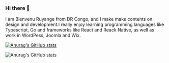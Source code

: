 ### Hi there 👋
I am Bienvenu Ruyange from DR Congo, and I make make contents on design and development.I really enjoy learning programming languages like Typescript, Go and frameworks like React and Reack Native, as well as work in WordPess, Joomla and Wix.

[![Anurag's GitHub stats](https://github-readme-stats.vercel.app/api?username=bruyange)](https://github.com/anuraghazra/github-readme-stats)

![Anurag's GitHub stats](https://github-readme-stats.vercel.app/api?username=bruyange&count_private=true)



<!--
**bruyange/bruyange** is a ✨ _special_ ✨ repository because its `README.md` (this file) appears on your GitHub profile.

Here are some ideas to get you started:

- 🔭 I’m currently working on ...
- 🌱 I’m currently learning ...
- 👯 I’m looking to collaborate on ...
- 🤔 I’m looking for help with ...
- 💬 Ask me about ...
- 📫 How to reach me: ...
- 😄 Pronouns: ...
- ⚡ Fun fact: ...
-->
